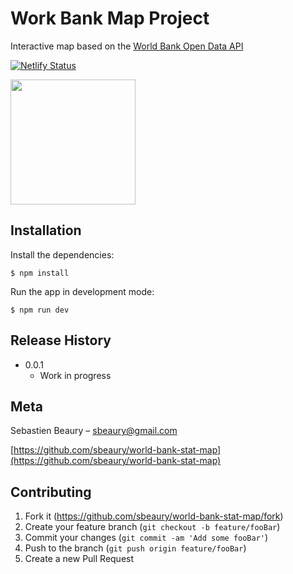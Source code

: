 # Work Bank Map Project

Interactive map based on the [World Bank Open Data API](https://datahelpdesk.worldbank.org/knowledgebase/topics/125589-developer-information)

[![Netlify Status](https://api.netlify.com/api/v1/badges/d8ea647e-d264-4799-9f36-7c7a380e99d2/deploy-status)](https://app.netlify.com/sites/world-bank-map/deploys)

<img src="https://www.worldbank.org/content/dam/wbr/share-logo/social-share.jpg" width="200">

## Installation

Install the dependencies:

```
$ npm install
```

Run the app in development mode:

```
$ npm run dev
```

## Release History

- 0.0.1
  - Work in progress

## Meta

Sebastien Beaury – sbeaury@gmail.com

[https://github.com/sbeaury/world-bank-stat-map](https://github.com/sbeaury/world-bank-stat-map)

## Contributing

1. Fork it (<https://github.com/sbeaury/world-bank-stat-map/fork>)
2. Create your feature branch (`git checkout -b feature/fooBar`)
3. Commit your changes (`git commit -am 'Add some fooBar'`)
4. Push to the branch (`git push origin feature/fooBar`)
5. Create a new Pull Request
